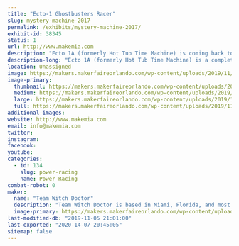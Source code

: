 ```yaml
---
title: "Ecto-1 Ghostbusters Racer"
slug: mystery-machine-2017
permalink: /exhibits/mystery-machine-2017/
exhibit-id: 38345
status: 1
url: http://www.makemia.com
description: "Ecto 1A (formerly Hot Tub Time Machine) is coming back to podium!"
description-long: "Ecto 1A (formerly Hot Tub Time Machine) is a completely new build for 2019!"
location: Unassigned
image: https://makers.makerfaireorlando.com/wp-content/uploads/2019/11/45043932-D5D3-4B08-ACF6-3B8D7DA38145.jpeg
image-primary:
  thumbnail: https://makers.makerfaireorlando.com/wp-content/uploads/2019/11/45043932-D5D3-4B08-ACF6-3B8D7DA38145-150x150.jpeg
  medium: https://makers.makerfaireorlando.com/wp-content/uploads/2019/11/45043932-D5D3-4B08-ACF6-3B8D7DA38145-300x197.jpeg
  large: https://makers.makerfaireorlando.com/wp-content/uploads/2019/11/45043932-D5D3-4B08-ACF6-3B8D7DA38145.jpeg
  full: https://makers.makerfaireorlando.com/wp-content/uploads/2019/11/45043932-D5D3-4B08-ACF6-3B8D7DA38145.jpeg
additional-images:
website: http://www.makemia.com
email: info@makemia.com
twitter: 
instagram: 
facebook: 
youtube: 
categories:
  - id: 134
    slug: power-racing
    name: Power Racing
combat-robot: 0
maker:
  name: "Team Witch Doctor"
  description: "Team Witch Doctor is based in Miami, Florida, and most recently competed in BattleBots on ABC with their multi-bot Witch Doctor and Shaman. The team has been competing combat robots ranging from 150 grams to 250 pounds for the last 10+ years."
  image-primary: https://makers.makerfaireorlando.com/wp-content/uploads/2019/07/Witch-Doctor-Team-S2019-1024x683.jpg
last-modified-db: "2019-11-05 21:01:00"
last-exported: "2020-14-07 20:45:05"
sitemap: false
---
```

